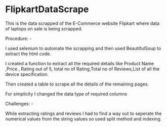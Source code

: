 # FlipkartDataScrape
This is the data scrapped of the E-Commerce website Flipkart where data of laptops on sale is being scrapped.

Procedure: -

I used selenium to automate the scrapping and then used BeautifulSoup to extract the html code.

I created a function to extract all the required details like Product Name ,Price , Rating out of 5, total no of Rating,Total no of Reviews,List of all the device specification.

Then created a table to scrape all the details of the remaining pages.

For simplicity I changed the data type of required columns

Challenges: -

While extracting ratings and reviews I had to find a way out to seperate the numerical values from the string values so used split method and indexing.
